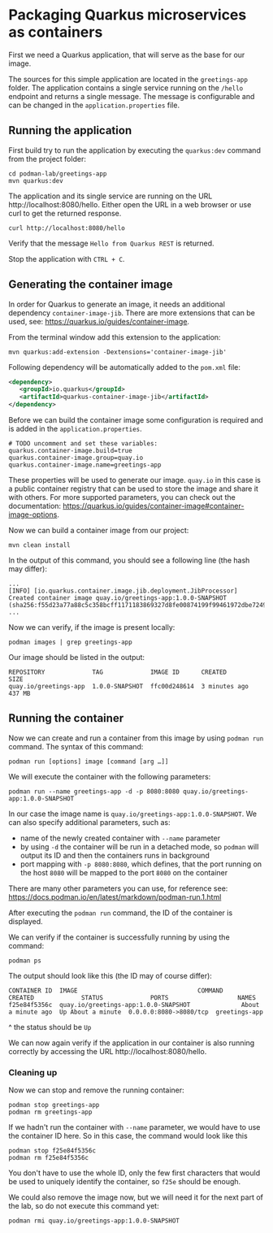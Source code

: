 # Packaging Quarkus microservices as containers


First we need a Quarkus application, that will serve as the base for our image. 

The sources for this simple application are located in the `greetings-app` folder. The application contains a single service running on the `/hello` endpoint and returns a single message. The message is configurable and can be changed in the `application.properties` file.

## Running the application

First build try to run the application by executing the `quarkus:dev` command from the project folder:
```
cd podman-lab/greetings-app
mvn quarkus:dev
```

The application and its single service are running on the URL http://localhost:8080/hello. Either open the URL in a web browser or use curl to get the returned response. 

```
curl http://localhost:8080/hello
```
Verify that the message `Hello from Quarkus REST` is returned.

Stop the application with `CTRL + C`.

## Generating the container image
In order for Quarkus to generate an image, it needs an additional dependency `container-image-jib`. There are more extensions that can be used, see: https://quarkus.io/guides/container-image.

From the terminal window add this extension to the application: 

```
mvn quarkus:add-extension -Dextensions='container-image-jib'
```

Following dependency will be automatically added to the `pom.xml` file:
```xml
<dependency>
   <groupId>io.quarkus</groupId>
   <artifactId>quarkus-container-image-jib</artifactId>
</dependency>
```

Before we can build the container image some configuration is required and is added in the `application.properties`. 

```properties title="src/main/resources/application.properties"
# TODO uncomment and set these variables:
quarkus.container-image.build=true
quarkus.container-image.group=quay.io
quarkus.container-image.name=greetings-app
```

These properties will be used to generate our image. `quay.io` in this case is a public container registry that can be used to store the image and share it with others. For more supported parameters, you can check out the documentation: https://quarkus.io/guides/container-image#container-image-options. 

Now we can build a container image from our project:
```
mvn clean install
```

In the output of this command, you should see a following line (the hash may differ):
```
...
[INFO] [io.quarkus.container.image.jib.deployment.JibProcessor] Created container image quay.io/greetings-app:1.0.0-SNAPSHOT (sha256:f55d23a77a88c5c358bcff1171183869327d8fe00874199f99461972dbe72497)
...
```

Now we can verify, if the image is present locally:
```
podman images | grep greetings-app
```

Our image should be listed in the output:
```
REPOSITORY             TAG             IMAGE ID      CREATED            SIZE
quay.io/greetings-app  1.0.0-SNAPSHOT  ffc00d248614  3 minutes ago      437 MB
```

## Running the container
Now we can create and run a container from this image by using `podman run` command. The syntax of this command:
```
podman run [options] image [command [arg …]]
```

We will execute the container with the following parameters: 

```
podman run --name greetings-app -d -p 8080:8080 quay.io/greetings-app:1.0.0-SNAPSHOT
```

In our case the image name is `quay.io/greetings-app:1.0.0-SNAPSHOT`. 
We can also specify additional parameters, such as: 
* name of the newly created container with `--name` parameter
* by using `-d` the container will be run in a detached mode, so `podman` will output its ID and then the containers runs in background 
* port mapping with `-p 8080:8080`, which defines, that the port running on the host `8080` will be mapped to the port `8080` on the container

There are many other parameters you can use, for reference see: https://docs.podman.io/en/latest/markdown/podman-run.1.html 

After executing the `podman run` command, the ID of the container is displayed. 

We can verify if the container is successfully running by using the command: 
```
podman ps
```

The output should look like this (the ID may of course differ):
```
CONTAINER ID  IMAGE                                 COMMAND     CREATED             STATUS             PORTS                   NAMES
f25e84f5356c  quay.io/greetings-app:1.0.0-SNAPSHOT              About a minute ago  Up About a minute  0.0.0.0:8080->8080/tcp  greetings-app
```
^ the status should be `Up`

We can now again verify if the application in our container is also running correctly by accessing the URL http://localhost:8080/hello. 

### Cleaning up
Now we can stop and remove the running container:
```
podman stop greetings-app
podman rm greetings-app
```

If we hadn't run the container with `--name` parameter, we would have to use the container ID here. So in this case, the command would look like this 
```
podman stop f25e84f5356c
podman rm f25e84f5356c
```
You don't have to use the whole ID, only the few first characters that would be used to uniquely identify the container, so `f25e` should be enough. 

We could also remove the image now, but we will need it for the next part of the lab, so do not execute this command yet:
```
podman rmi quay.io/greetings-app:1.0.0-SNAPSHOT
```